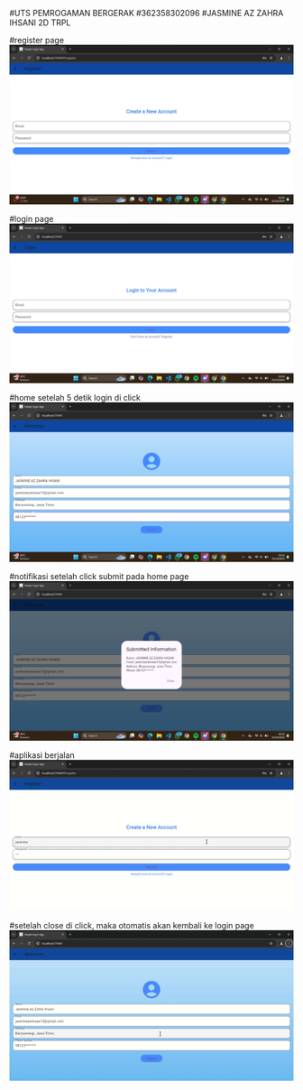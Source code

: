 #UTS PEMROGAMAN BERGERAK
#362358302096
#JASMINE AZ ZAHRA IHSANI 2D TRPL

#register page
![register](assets/register.jpg)

#login page
![login](assets/login.jpg)

#home setelah 5 detik login di click
![home after login](assets/homee.jpg)

#notifikasi setelah click submit pada home page
![submit notif](assets/submit_home.jpg)

#aplikasi berjalan 
![all action](assets/all_action.gif)

#setelah close di click, maka otomatis akan kembali ke login page
![home submit lalu kembali ke login](assets/home_ke_login.gif)
